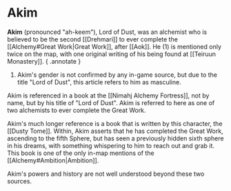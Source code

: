 # Akim

**Akim** (pronounced "ah-keem"), Lord of Dust, was an alchemist who is believed to be the second [[Drehmari]] to ever complete the [[Alchemy#Great Work|Great Work]], after [[Aok]]. He (1) is mentioned only twice on the map, with one original writing of his being found at [[Teiruun Monastery]].
{ .annotate }

1. Akim's gender is not confirmed by any in-game source, but due to the title "Lord of Dust", this article refers to him as masculine.

Akim is referenced in a book at the [[Nimahj Alchemy Fortress]], not by name, but by his title of "Lord of Dust". Akim is referred to here as one of two alchemists to ever complete the Great Work.

Akim's much longer reference is a book that is written by this character, the [[Dusty Tome]]. Within, Akim asserts that he has completed the Great Work, ascending to the fifth Sphere, but has seen a previously hidden sixth sphere in his dreams, with something whispering to him to reach out and grab it. This book is one of the only in-map mentions of the [[Alchemy#Ambition|Ambition]].

Akim's powers and history are not well understood beyond these two sources.
